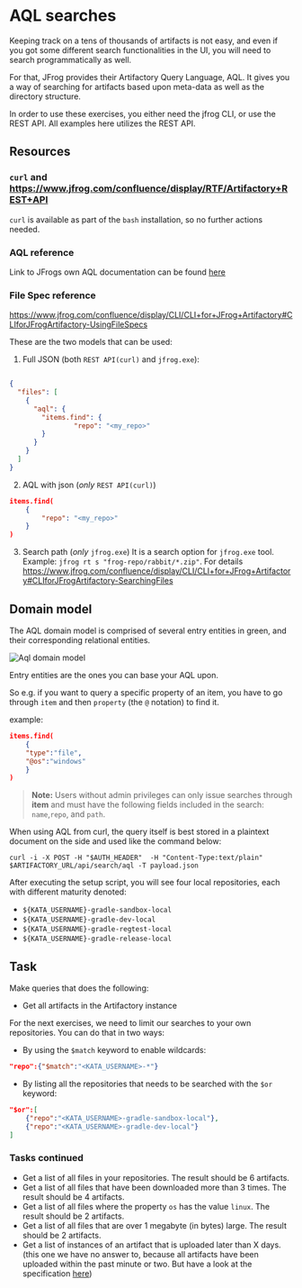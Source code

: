 # AQL searches

Keeping track on a tens of thousands of artifacts is not easy, and even if you got some different search functionalities in the UI, you will need to search programmatically as well.

For that, JFrog provides their Artifactory Query Language, AQL. It gives you a way of searching for artifacts based upon meta-data as well as the directory structure.

In order to use these exercises, you either need the jfrog CLI, or use the REST API. All examples here utilizes the REST API.

## Resources

### `curl` and https://www.jfrog.com/confluence/display/RTF/Artifactory+REST+API
`curl` is available as part of the `bash` installation, so no further actions needed.

### AQL reference
Link to JFrogs own AQL documentation can be found [here](https://www.jfrog.com/confluence/display/RTF/Artifactory+Query+Language#ArtifactoryQueryLanguage-Usage)

### File Spec reference
https://www.jfrog.com/confluence/display/CLI/CLI+for+JFrog+Artifactory#CLIforJFrogArtifactory-UsingFileSpecs

These are the two models that can be used:<br>
1. Full JSON (both `REST API(curl)` and `jfrog.exe`):

```json

{
  "files": [
    {
      "aql": {
        "items.find": {
                "repo": "<my_repo>"
        }
      }
    }
  ]
}

```

2. AQL with json (_only_ `REST API(curl)`)

```json
items.find(
    {
        "repo": "<my_repo>"
    }
)
```

3. Search path (_only_ `jfrog.exe`)
It is a search option for `jfrog.exe` tool. Example: `jfrog rt s "frog-repo/rabbit/*.zip"`. For details
https://www.jfrog.com/confluence/display/CLI/CLI+for+JFrog+Artifactory#CLIforJFrogArtifactory-SearchingFiles

## Domain model

The AQL domain model is comprised of several entry entities in green, and their corresponding relational entities.

![Aql domain model](./AQLDomains.png)

Entry entities are the ones you can base your AQL upon.

So e.g. if you want to query a specific property of an item, you have to go through `item` and then `property` (the `@` notation) to find it.

example:

```json
items.find(
    {
    "type":"file",
    "@os":"windows"
    }
)
```

> **Note:** Users without admin privileges can only issue searches through **item** and must have the following fields included in the search: `name`,`repo`, and `path`.

When using AQL from curl, the query itself is best stored in a plaintext document on the side and used like the command below:

```curl -i -X POST -H "$AUTH_HEADER"  -H "Content-Type:text/plain" $ARTIFACTORY_URL/api/search/aql -T payload.json```

After executing the setup script, you will see four local repositories, each with different maturity denoted:

* `${KATA_USERNAME}-gradle-sandbox-local`
* `${KATA_USERNAME}-gradle-dev-local`
* `${KATA_USERNAME}-gradle-regtest-local`
* `${KATA_USERNAME}-gradle-release-local`

## Task

Make queries that does the following:

* Get all artifacts in the Artifactory instance

For the next exercises, we need to limit our searches to your own repositories. You can do that in two ways:

* By using the `$match` keyword to enable wildcards:

```Json
"repo":{"$match":"<KATA_USERNAME>-*"}
```

* By listing all the repositories that needs to be searched with the `$or` keyword:

```Json
"$or":[
    {"repo":"<KATA_USERNAME>-gradle-sandbox-local"},
    {"repo":"<KATA_USERNAME>-gradle-dev-local"}
]
```

### Tasks continued

* Get a list of all files in your repositories. The result should be 6 artifacts.
* Get a list of all files that have been downloaded more than 3 times. The result should be 4 artifacts.
* Get a list of all files where the property `os` has the value `linux`. The result should be 2 artifacts.
* Get a list of all files that are over 1 megabyte (in bytes) large. The result should be 2 artifacts.
* Get a list of instances of an artifact that is uploaded later than X days. (this one we have no answer to, because all artifacts have been uploaded within the past minute or two. But have a look at the specification [here](https://www.jfrog.com/confluence/display/RTF/Artifactory+Query+Language#ArtifactoryQueryLanguage-DateandTimeFormat))